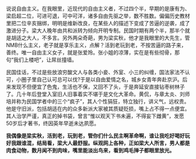 说说自由主义。在我眼里，近现代的自由主义者，不过四个半，早期的是康有为、梁启超二位，可进可退，可中可洋，诸多自由先驱之举，数不胜数。偏偏历史教材里把二位辛亥捆绑，明明是维新改良，在某些人的描述下变成了苦逼的逆袭，成了激进分子。梁大人晚年由共和派转为倾向开明专制。 ​​​​民国时期有两个半，那半个就是胡适之大人，不多言。另外两朵奇葩，男为梁实秋，他才是我眼里的大先生，管NMB什么主义，老子就是享乐主义，点解？活到老玩到老，不按苦逼的路子来，善终。唯一自由主义女子，就是张爱玲。张小姐的凉薄，实在是有些彻骨，那句“我们上楼吧”，让屌丝撞墙。

民国佳话，不过是些放浪穷酸文人与各类小妾、外室、小三的纠缠，国法家法不认可，小圈子里自己认可总可以伐?于是以自由爱情之名，城乡女青年奔赴京沪。后来发现不但便宜了色鬼，生活也不保，又回不了头，于是奔延安直接钻枣树林子了。几十年后登堂入室旧人旧事着实不堪于是文化大革命。黄侃，与章太炎、刘师培并称为民国学者中的三个“疯子”，其人个性狷狂，特立独行，讲义气，远权贵。他是守旧派，包括胡适在内的众多新派大家被其质疑贬损，嘴上占不得一点便宜。其人治学严谨，真正的掉书袋，曾言“惟以观天下书未遍，不得妄下雌黄”，发愿50岁后才著书，终因英年早逝未达夙愿。

**我偶像是梁实秋，活到老，玩到老，管你们什么民主啊革命啊，谁让我吃好喝好玩好我跟谁混，结局看，梁大人最舒服。纵观网上各种，正如梁大人所言，男人都是肉食动物，数月闻不到肉味，嘴里能淡出鸟来，看到鸡毛掸子都眼里放光。**

